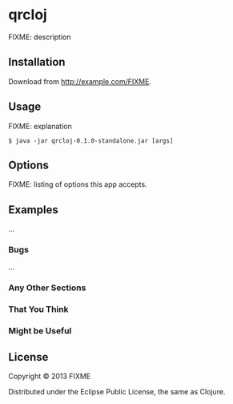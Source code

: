 # qrcloj

FIXME: description

## Installation

Download from http://example.com/FIXME.

## Usage

FIXME: explanation

    $ java -jar qrcloj-0.1.0-standalone.jar [args]

## Options

FIXME: listing of options this app accepts.

## Examples

...

### Bugs

...

### Any Other Sections
### That You Think
### Might be Useful

## License

Copyright © 2013 FIXME

Distributed under the Eclipse Public License, the same as Clojure.
